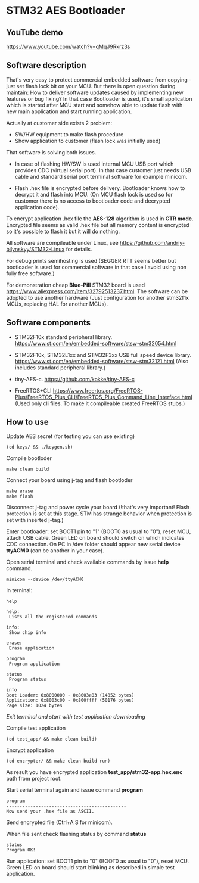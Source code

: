 # STM32 AES Bootloader

## YouTube demo
https://www.youtube.com/watch?v=qMqJ9Rkrz3s

## Software description

That's very easy to protect commercial embedded software from copying - just set flash lock bit on your MCU. But there is open question during maintain: How to deliver software updates caused by implementing new features or bug fixing? In that case Bootloader is used, it's small application which is started after MCU start and somehow able to update flash with new main application and start running application.

Actually at customer side exists 2 problem:

- SW/HW equipment to make flash procedure
- Show application to customer (flash lock was initially used)

That software is solving both issues.

- In case of flashing HW/SW is used internal MCU USB port which provides CDC (virtual serial port). In that case customer just needs USB cable and standard serial port terminal software for example minicom.

- Flash .hex file is encrypted before delivery. Bootloader knows how to decrypt it and flash into MCU. (On MCU flash lock is used so for customer there is no access to bootloader code and decrypted application code).

To encrypt application .hex file the **AES-128** algorithm is used in **CTR mode**. Encrypted file seems as valid .hex file but all memory content is encrypted so it's possible to flash it but it will do nothing.

All software are compileable under Linux, see https://github.com/andriy-bilynskyy/STM32-Linux for details.

For debug prints semihosting is used (SEGGER RTT seems better but bootloader is used for commercial software in that case I avoid using non fully free software.)

For demonstration cheap **Blue-Pill** STM32 board is used https://www.aliexpress.com/item/32792513237.html. The software can be adopted to use another hardware (Just configuration for another stm32f1x MCUs, replacing HAL for another MCUs).

## Software components

- STM32F10x standard peripheral library. https://www.st.com/en/embedded-software/stsw-stm32054.html

- STM32F10x, STM32L1xx and STM32F3xx USB full speed device library.  https://www.st.com/en/embedded-software/stsw-stm32121.html (Also includes standard peripheral library.)

- tiny-AES-c. https://github.com/kokke/tiny-AES-c

- FreeRTOS+CLI https://www.freertos.org/FreeRTOS-Plus/FreeRTOS_Plus_CLI/FreeRTOS_Plus_Command_Line_Interface.html (Used only cli files. To make it compileable created FreeRTOS stubs.)

## How to use

Update AES secret (for testing you can use existing)

	(cd keys/ && ./keygen.sh)

Compile bootloder

	make clean build

Connect your board using j-tag and flash bootloder

	make erase
	make flash

Disconnect j-tag and power cycle your board (!that's very important! Flash protection is set at this stage. STM has strange behavior when protection is set with inserted j-tag.)

Enter bootloader: set BOOT1 pin to "1" (BOOT0 as usual to "0"), reset MCU, attach USB cable. Green LED on board should switch on which indicates CDC connection. On PC in /dev folder should appear new serial device **ttyACM0** (can be another in your case).

Open serial terminal and check available commands by issue **help** command.

	minicom --device /dev/ttyACM0

In terninal:

	help

	help:
	 Lists all the registered commands

	info:
	 Show chip info

	erase:
	 Erase application

	program
	 Program application

	status
	 Program status

	info
	Boot Loader: 0x8000000 - 0x8003a03 (14852 bytes)
	Application: 0x8003c00 - 0x800ffff (50176 bytes)
	Page size: 1024 bytes

*Exit terminal and start with test application downloading*

Compile test application

	(cd test_app/ && make clean build)

Encrypt application

	(cd encrypter/ && make clean build run)

As result you have encrypted application **test_app/stm32-app.hex.enc** path from project root.

Start serial terminal again and issue command **program**

	program
	---------------------------------------------
	Now send your .hex file as ASCII.

Send encrypted file (Ctrl+A S for minicom).

When file sent check flashing status by command **status**

	status
	Program OK!

Run application: set BOOT1 pin to "0" (BOOT0 as usual to "0"), reset MCU. Green LED on board should start blinking as described in simple test application.
